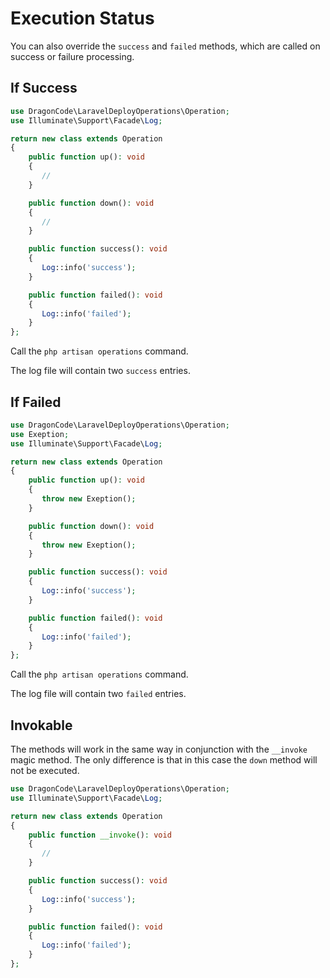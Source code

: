 # Execution Status

You can also override the `success` and `failed` methods, which are called on success or failure processing.

## If Success

```php
use DragonCode\LaravelDeployOperations\Operation;
use Illuminate\Support\Facade\Log;

return new class extends Operation
{
    public function up(): void
    {
       //
    }

    public function down(): void
    {
       //
    }

    public function success(): void
    {
       Log::info('success');
    }

    public function failed(): void
    {
       Log::info('failed');
    }
};
```

Call the `php artisan operations` command.

The log file will contain two `success` entries.

## If Failed

```php
use DragonCode\LaravelDeployOperations\Operation;
use Exeption;
use Illuminate\Support\Facade\Log;

return new class extends Operation
{
    public function up(): void
    {
       throw new Exeption();
    }

    public function down(): void
    {
       throw new Exeption();
    }

    public function success(): void
    {
       Log::info('success');
    }

    public function failed(): void
    {
       Log::info('failed');
    }
};
```

Call the `php artisan operations` command.

The log file will contain two `failed` entries.

## Invokable

The methods will work in the same way in conjunction with the `__invoke` magic method.
The only difference is that in this case the `down` method will not be executed.

```php
use DragonCode\LaravelDeployOperations\Operation;
use Illuminate\Support\Facade\Log;

return new class extends Operation
{
    public function __invoke(): void
    {
       //
    }

    public function success(): void
    {
       Log::info('success');
    }

    public function failed(): void
    {
       Log::info('failed');
    }
};
```
